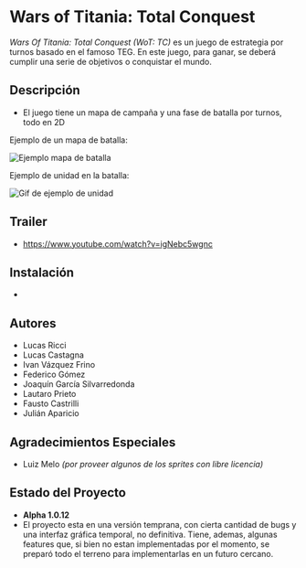 
# Wars of Titania: Total Conquest
_Wars Of Titania: Total Conquest (WoT: TC)_ es un juego de estrategia por turnos basado en el famoso TEG. En este juego, para ganar, se deberá cumplir una serie de objetivos o conquistar el mundo.

## Descripción
- El juego tiene un mapa de campaña y una fase de batalla por turnos, todo en 2D

Ejemplo de un mapa de batalla:

![Ejemplo mapa de batalla]()

Ejemplo de unidad en la batalla:

![Gif de ejemplo de unidad](https://media.giphy.com/media/BujWeAL8y1AGz7GD0N/giphy.gif)

## Trailer
- https://www.youtube.com/watch?v=igNebc5wgnc

## Instalación
- 

## Autores
- Lucas Ricci
- Lucas Castagna
- Ivan Vázquez Frino
- Federico Gómez
- Joaquín García Silvarredonda
- Lautaro Prieto
- Fausto Castrilli
- Julián Aparicio

## Agradecimientos Especiales
- Luiz Melo _(por proveer algunos de los sprites con libre licencia)_

## Estado del Proyecto
- **Alpha 1.0.12**
- El proyecto esta en una versión temprana, con cierta cantidad de bugs y una interfaz gráfica temporal, no definitiva. Tiene, ademas, algunas features que, si bien no estan implementadas por el momento, se preparó todo el terreno para implementarlas en un futuro cercano.
